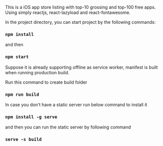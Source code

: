 This is a iOS app store listing with top-10 grossing and top-100 free apps.
Using simply reactjs, react-lazyload and react-fontawesome.

In the project directory, you can start project by the following commands:
### `npm install` 

and then
### `npm start`

Suppose it is already supporting offline as service worker, manifest is built when running production build.

Run this command to create build folder
### `npm run build`

In case you don't have a static server run below command to install it
### `npm install -g serve`

and then you can run the static server by following command
### `serve -s build`
